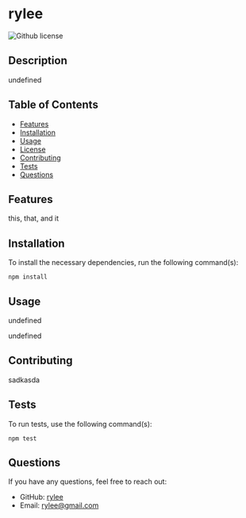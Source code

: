# rylee
  
  ![Github license](https://img.shields.io/badge/license--blue.svg)
  
  ## Description
  
  undefined
  
  ## Table of Contents
  
  - [Features](#features)
  - [Installation](#installation)
  - [Usage](#usage)
  - [License](#license)
  - [Contributing](#contributing)
  - [Tests](#tests)
  - [Questions](#questions)
  
  ## Features
  
  this, that, and it
  
  ## Installation
  
  To install the necessary dependencies, run the following command(s):
  
  ```
  npm install
  ```
  
  ## Usage
  
  undefined
  
  undefined
  
  ## Contributing
  
  sadkasda
  
  ## Tests
  
  To run tests, use the following command(s):
  
  ```
  npm test
  ```
  
  ## Questions
  
  If you have any questions, feel free to reach out:
  
  - GitHub: [rylee](https://github.com/rylee)
  - Email: rylee@gmail.com
